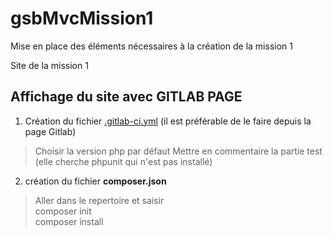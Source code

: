 # gsbMvcMission1

Mise en place des éléments nécessaires à la création de la mission 1

Site de la mission 1

## Affichage du site avec  GITLAB PAGE

1. Création du fichier [.gitlab-ci.yml](https://repository.prace-ri.eu/git/help/user/project/pages/getting_started/pages_ci_cd_template.md)
   (il est préférable de le faire depuis la page Gitlab)
>Choisir la version php par défaut
>Mettre en commentaire la partie test (elle cherche phpunit qui n'est pas installé)
2. création du fichier **composer.json**
>Aller dans le repertoire et saisir  
> composer init  
> composer install
